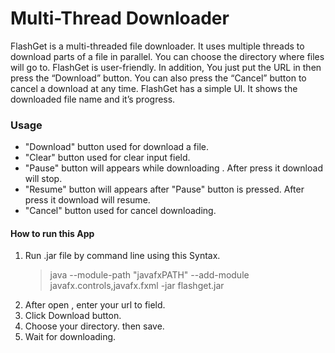 # Multi-Thread Downloader

FlashGet is a multi-threaded file downloader. 
It uses multiple threads to download parts of a file in parallel. 
You can choose the directory where files will go to. FlashGet is user-friendly. 
In addition, You just put the URL in then press the “Download” button. 
You can also press the “Cancel” button to cancel a download at any time. 
FlashGet has a simple Ul. It shows the downloaded file name and it’s progress.

### Usage

* "Download" button used for download a file.  
* "Clear" button used for clear input field.
* "Pause" button will appears while downloading . After press it download will stop.
* "Resume" button will appears after "Pause" button is pressed. After press it download will resume.
* "Cancel" button used for cancel downloading.

#### How to run this App
1. Run .jar file by command line using this Syntax.  
    > java --module-path "javafxPATH" --add-module javafx.controls,javafx.fxml -jar flashget.jar
2. After open , enter your url to field. 
3. Click Download button.
4. Choose your directory. then save.
5. Wait for downloading.




